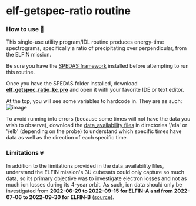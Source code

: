 # elf-getspec-ratio routine

### How to use 🤔
This single-use utility program/IDL routine produces energy-time spectrograms, specifically a ratio of precipitating over perpendicular, from the ELFIN mission.

Be sure you have the [SPEDAS framework](https://spedas.org/wiki/index.php?title=Downloads_and_Installation) installed before attempting to run this routine.

Once you have the SPEDAS folder installed, download **[elf_getspec_ratio_kc.pro](elf_getspec_ratio_kc.pro)** and open it with your favorite IDE or text editor.

At the top, you will see some variables to hardcode in. They are as such:
![image](https://github.com/user-attachments/assets/a08853ad-b7fd-48ee-8fdd-49ea6169246a)

To avoid running into errors (because some times will not have the data you wish to observe), download the [data_availability files](https://data.elfin.ucla.edu/ela/data_availability/) in directories '/ela' or '/elb' (depending on the probe) to understand which specific times have data as well as the direction of each specific time.

### Limitations 💀
In addition to the limitations provided in the data_availability files, understand the ELFIN mission's 3U cubesats could only capture so much data, so its primary objective was to investigate electron losses and not as much ion losses during its 4-year orbit. As such, ion data should only be investigated from **2022-06-29 to 2022-09-15 for ELFIN-A and from 2022-07-06 to 2022-09-30 for ELFIN-B** ([source](https://elfin.igpp.ucla.edu/data-notes)).
